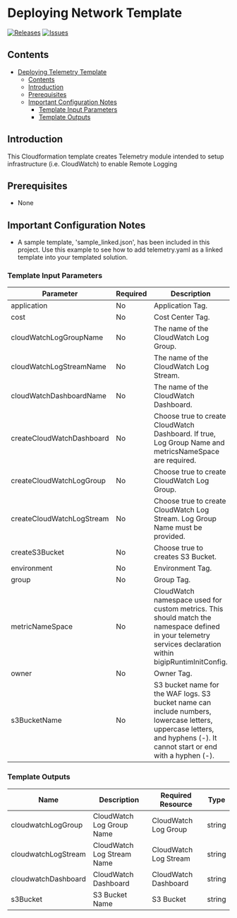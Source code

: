 
# Deploying Network Template

[![Releases](https://img.shields.io/github/release/f5networks/f5-aws-cloudformation-v2.svg)](https://github.com/f5networks/f5-aws-cloudformation-v2/releases)
[![Issues](https://img.shields.io/github/issues/f5networks/f5-aws-cloudformation-v2.svg)](https://github.com/f5networks/f5-aws-cloudformation-v2/issues)

## Contents

- [Deploying Telemetry Template](#deploying-telemetry-template)
  - [Contents](#contents)
  - [Introduction](#introduction)
  - [Prerequisites](#prerequisites)
  - [Important Configuration Notes](#important-configuration-notes)
    - [Template Input Parameters](#template-input-parameters)
    - [Template Outputs](#template-outputs)

## Introduction

This Cloudformation template creates Telemetry module intended to setup infrastructure (i.e. CloudWatch) to enable Remote Logging

## Prerequisites

 - None
 
## Important Configuration Notes

 - A sample template, 'sample_linked.json', has been included in this project. Use this example to see how to add telemetry.yaml as a linked template into your templated solution.


### Template Input Parameters

| Parameter | Required | Description |
| --- | --- | --- |
| application | No | Application Tag. |
| cost | No | Cost Center Tag. |
| cloudWatchLogGroupName | No | The name of the CloudWatch Log Group. |
| cloudWatchLogStreamName | No | The name of the CloudWatch Log Stream. |
| cloudWatchDashboardName | No | The name of the CloudWatch Dashboard. |
| createCloudWatchDashboard | No | Choose true to create CloudWatch Dashboard. If true, Log Group Name and metricsNameSpace are required. |
| createCloudWatchLogGroup | No | Choose true to create CloudWatch Log Group. |
| createCloudWatchLogStream | No | Choose true to create CloudWatch Log Stream. Log Group Name must be provided. |
| createS3Bucket | No | Choose true to creates S3 Bucket. |
| environment | No | Environment Tag. |
| group | No | Group Tag. |
| metricNameSpace | No | CloudWatch namespace used for custom metrics. This should match the namespace defined in your telemetry services declaration within bigipRuntimInitConfig. |
| owner | No | Owner Tag. |
| s3BucketName | No | S3 bucket name for the WAF logs. S3 bucket name can include numbers, lowercase letters, uppercase letters, and hyphens (-). It cannot start or end with a hyphen (-). |

### Template Outputs

| Name | Description | Required Resource | Type |
| --- | --- | --- | --- |
| cloudwatchLogGroup | CloudWatch Log Group Name | CloudWatch Log Group | string |
| cloudwatchLogStream | CloudWatch Log Stream Name | CloudWatch Log Stream  | string |
| cloudwatchDashboard | CloudWatch Dashboard | CloudWatch Dashboard | string |
| s3Bucket | S3 Bucket Name | S3 Bucket | string |
